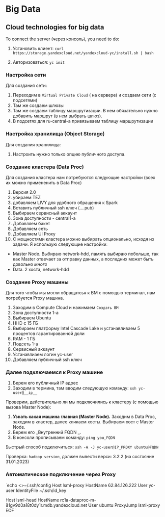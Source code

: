 # Big Data

## Cloud technologies for big data

To connect the server (через консоль), you need to do:

1. Установить клиент: `curl https://storage.yandexcloud.net/yandexcloud-yc/install.sh | bash`

2. Авторизоваться: `yc init`

### Настройка сети

Для создания сети:

1. Переходим в `Virtual Private Cloud` ( на сервере) и создаем сети (с подсетями)
2. Там же создаем шлюзы
3. Там же создаем таблицу маршрутизации. В нем обязательно нужно добавить маршрут (в нем выбрать шлюз).
4. В подсетях для ru-central-a привязываем таблицу маршрутизации

### Настройка хранилища (Object Storage)
Для создания хранилища:
1. Настроить нужно только опцию публичного доступа.

### Создание кластера (Data Proc)
Для создания кластера нам потребуются следующие настройки (всех их можно примененить в Data Proc)
1. Версия 2.0
2. убираем TEZ
3. добавляем LIVY для удобного обращения к Spark
4. Вставить публичный ssh ключ (....pub)
5. Выбираем сервисный аккаунт
6. Зона доступности - central1-a
7. Добавляем бакет
8. Добавляем сеть
9. Добавляем UI Proxy
10. С мощностями кластера можно выбирать опционально, исходя из задачи. Я использую следующие настройки:
* Master Node. Выбираю network-hdd, память выбираю побольше, так как Master отвечает за отправку данных, а последних может быть довольно *много*
* Data. 2 хоста, network-hdd

### Создание Proxy машины

Для того чтобы мы могли обращатсья к ВМ с помощью терминал, нам потребуется Proxy машина.

1. Заходим в Сompute Cloud и нажимаем `Создать ВМ`
2. Зона доступности 1-а
3. Выбираем Ubuntu
4. HHD с 15 ГБ
5. Выбираем платформу Intel Cascade Lake и устанавливаем 5 процентов гарантированной доли
6. RAM - 1 ГБ
7. Подсеть 1-a
8. Сервисный аккаунт 
9. Устанавлиаем логин yc-user
10. Добавляем публичный ssh ключ

### Далее подключаемся к Proxy машине

1. Берем его публичный IP адрес
2. Заходим в термина, там вводим следующую команду: `ssh yc-user@__ip__`

Проверим, действительно ли мы подключились к кластеру (с помощью вызова Master Node):
1. **Узнать какая машина главная (Master Node).** Заходим в Data Proc, заходим в кластер, далее кликаем хосты. Выбираем хост с Master Node.
2. Берем его _Внутренний FQDN _.
3. В консоли прописываем команду: `ping you_FQDN`

Быстрый способ подключиться: `ssh -A -J yc-user@IP_PROXY ubuntu@FQDN`

Проверка: `hadoop version`, должен вывести верси: 3.2.2 (на состояние 31.01.2023)

### Автоматическое подключение через Proxy
`echo <<EOF >>~/.ssh/config
Host lsml-proxy
    HostName 62.84.126.222
    User yc-user
    IdentityFile ~/.ssh/id_key

Host lsml-head
    HostName rc1a-dataproc-m-81gv9d0a18t0dy1r.mdb.yandexcloud.net
    User ubuntu
    ProxyJump lsml-proxy
EOF `
